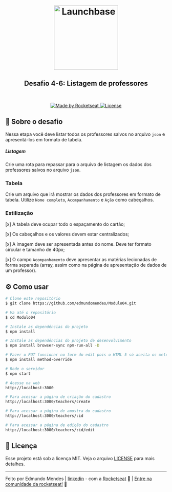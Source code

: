 <h1 align="center">
    <img alt="Launchbase" src="https://storage.googleapis.com/golden-wind/bootcamp-launchbase/logo.png" width="200px" />
</h1>

<h2 align="center">
  Desafio 4-6: Listagem de professores
</h2>
<br>  
<p align="center">

  <a href="https://rocketseat.com.br">
    <img alt="Made by Rocketseat" src="https://img.shields.io/badge/made%20by-Rocketseat-%23F8952D">
  </a>

  <a href="LICENSE" >
    <img alt="License" src="https://img.shields.io/badge/license-MIT-%23F8952D">
  </a>

</p>

## :rocket: Sobre o desafio

Nessa etapa você deve listar todos os professores salvos no arquivo `json` e apresentá-los em formato de tabela.

##### Listagem

Crie uma rota para repassar para o arquivo de listagem os dados dos professores salvos no arquivo `json`.
### Tabela

Crie um arquivo que irá mostrar os dados dos professores em formato de tabela. Utilize `Nome completo`, `Acompanhamento` e `Ação` como cabeçalhos.

### Estilização

[x] A tabela deve ocupar todo o espaçamento do cartão;

[x] Os cabeçalhos e os valores devem estar centralizados;

[x] A imagem deve ser apresentada antes do nome. Deve ter formato circular e tamanho de 40px;

[x] O campo `Acompanhamento` deve apresentar as matérias lecionadas de forma separada (array, assim como na página de apresentação de dados de um professor).
## :gear: Como usar
```bash
# Clone este repositório
$ git clone https://github.com/edmundomendes/Modulo04.git

# Va até o repositório
$ cd Modulo04

# Instale as dependências do projeto
$ npm install

# Instale as dependências do projeto de desenvolvimento
$ npm install browser-sync npm-run-all -D   

# Fazer o PUT funcionar no form do edit pois o HTML 5 só aceita os metódos POST E GET
$ npm install method-override

# Rode o servidor
$ npm start

# Acesse na web
http://localhost:3000

# Para acessar a página de criação do cadastro
http://localhost:3000/teachers/create

# Para acessar a página de amostra do cadastro
http://localhost:3000/teachers/:id

# Para acessar a página de edição do cadastro
http://localhost:3000/teachers/:id/edit
```

## :memo: Licença

Esse projeto está sob a licença MIT. Veja o arquivo [LICENSE](/LICENSE) para mais detalhes.

---

Feito por Edmundo Mendes | [linkedin](https://www.linkedin.com/in/edmundo-mendes/) - com a [Rocketseat](https://rocketseat.com.br) :rocket: | [Entre na comunidade da rocketseat!](https://discordapp.com/invite/gCRAFhc) :purple_heart: